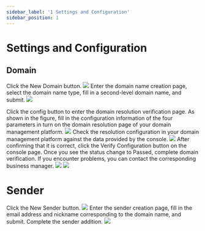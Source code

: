 ```yaml
---
sidebar_label: '1 Settings and Configuration'
sidebar_position: 1
---
```

# Settings and Configuration
## Domain
Click the New Domain button.
![](/img/email/guide_1.png)
Enter the domain name creation page, select the domain name type, fill in a second-level domain name, and submit.
![](/img/email/guide_2.png)

Click the config button to enter the domain resolution verification page. As shown in the figure, fill in the configuration information of the four parameters in turn on the domain resolution page of your domain management platform.
![](/img/email/guide_3.png)
Check the resolution configuration in your domain management platform against the data provided by the console.
![](/img/email/guide_4.png)
After confirming that it is correct, click the Verify Configuration button on the console page. Once you see the status change to Passed, complete domain verification. If you encounter problems, you can contact the corresponding business manager.
![](/img/email/guide_5.png)
![](/img/email/guide_6.png)

# Sender
Click the New Sender button.
![](/img/email/guide_7.png)
Enter the sender creation page, fill in the email address and nickname corresponding to the domain name, and submit. Complete the sender addition.
![](/img/email/guide_8.png)


